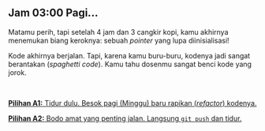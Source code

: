 <h2 align="left">Jam 03:00 Pagi...</h2>

<p>
  Matamu perih, tapi setelah 4 jam dan 3 cangkir kopi, kamu akhirnya menemukan biang keroknya: sebuah <i>pointer</i> yang lupa diinisialisasi!
</p>
<p>
  Kode akhirnya berjalan. Tapi, karena kamu buru-buru, kodenya jadi sangat berantakan (<i>spaghetti code</i>). Kamu tahu dosenmu sangat benci kode yang jorok.
</p>
<br>
<p>
  <a href="./2a_refactor.md">
    <b>Pilihan A1:</b> Tidur dulu. Besok pagi (Minggu) baru rapikan (<i>refactor</i>) kodenya.
  </a>
</p>
<p>
  <a href="./game/2b_push_berantakan.md">
    <b>Pilihan A2:</b> Bodo amat yang penting jalan. Langsung <code>git push</code> dan tidur.
  </a>
</p>